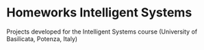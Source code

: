 # Homeworks Intelligent Systems

Projects developed for the Intelligent Systems course (University of Basilicata, Potenza, Italy)
